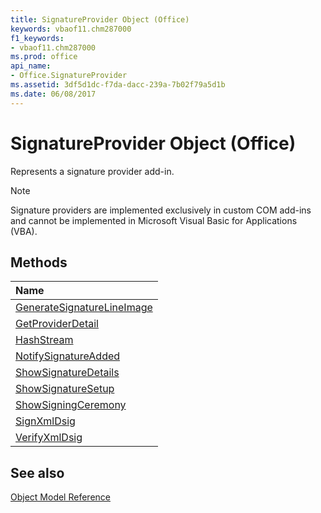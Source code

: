 ```yaml
---
title: SignatureProvider Object (Office)
keywords: vbaof11.chm287000
f1_keywords:
- vbaof11.chm287000
ms.prod: office
api_name:
- Office.SignatureProvider
ms.assetid: 3df5d1dc-f7da-dacc-239a-7b02f79a5d1b
ms.date: 06/08/2017
---
```



# SignatureProvider Object (Office)

Represents a signature provider add-in.

> [!NOTE] 
> Signature providers are implemented exclusively in custom COM add-ins and cannot be implemented in Microsoft Visual Basic for Applications (VBA).


## Methods



|**Name**|
|:-----|
|[GenerateSignatureLineImage](Office.SignatureProvider.GenerateSignatureLineImage.md)|
|[GetProviderDetail](Office.SignatureProvider.GetProviderDetail.md)|
|[HashStream](Office.SignatureProvider.HashStream.md)|
|[NotifySignatureAdded](Office.SignatureProvider.NotifySignatureAdded.md)|
|[ShowSignatureDetails](Office.SignatureProvider.ShowSignatureDetails.md)|
|[ShowSignatureSetup](Office.SignatureProvider.ShowSignatureSetup.md)|
|[ShowSigningCeremony](Office.SignatureProvider.ShowSigningCeremony.md)|
|[SignXmlDsig](Office.SignatureProvider.SignXmlDsig.md)|
|[VerifyXmlDsig](Office.SignatureProvider.VerifyXmlDsig.md)|

## See also





[Object Model Reference](./overview/reference-object-library-reference-for-office.md)
